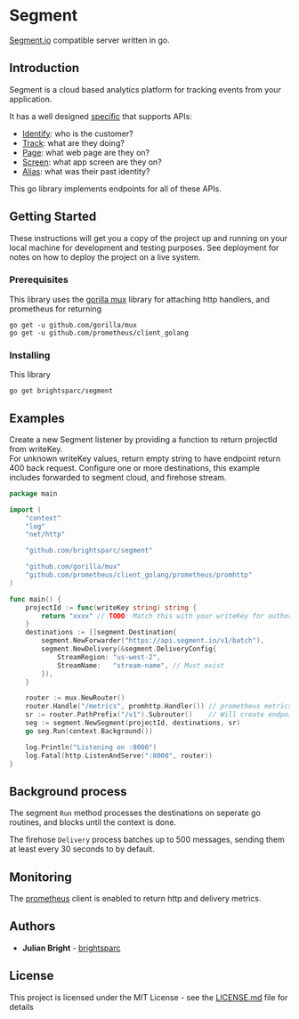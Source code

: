 # Segment

[Segment.io](https://segment.com/) compatible server written in go.

## Introduction

Segment is a cloud based analytics platform for tracking events from your application.  

It has a well designed [specific](https://segment.com/docs/spec/) that supports APIs:
* [Identify](https://segment.com/docs/spec/identify/): who is the customer?
* [Track](https://segment.com/docs/spec/track/): what are they doing?
* [Page](https://segment.com/docs/spec/page/): what web page are they on?
* [Screen](https://segment.com/docs/spec/screen/): what app screen are they on?
* [Alias](https://segment.com/docs/spec/alias/): what was their past identity?

This go library implements endpoints for all of these APIs.

## Getting Started

These instructions will get you a copy of the project up and running on your local machine for development and testing purposes. See deployment for notes on how to deploy the project on a live system.

### Prerequisites

This library uses the [gorilla mux](https://github.com/gorilla/mux) library for attaching http handlers, and prometheus for returning

```
go get -u github.com/gorilla/mux
go get -u github.com/prometheus/client_golang
```

### Installing

This library

```
go get brightsparc/segment
```

## Examples

Create a new Segment listener by providing a function to return projectId from writeKey.  
For unknown writeKey values, return empty string to have endpoint return 400 back request.
Configure one or more destinations, this example includes forwarded to segment cloud, and firehose stream.

```go
package main

import (
	"context"
	"log"
	"net/http"

	"github.com/brightsparc/segment"

	"github.com/gorilla/mux"
	"github.com/prometheus/client_golang/prometheus/promhttp"
)

func main() {
	projectId := func(writeKey string) string {
		return "xxxx" // TODO: Match this with your writeKey for authorisation
	}
	destinations := []segment.Destination{
		segment.NewForwarder("https://api.segment.io/v1/batch"),
		segment.NewDelivery(&segment.DeliveryConfig{
			StreamRegion: "us-west-2",
			StreamName:   "stream-name", // Must exist
		}),
	}

	router := mux.NewRouter()
	router.Handle("/metrics", promhttp.Handler()) // prometheus metrics endpoint
	sr := router.PathPrefix("/v1").Subrouter()    // Will create endpoints /v1/batch etc
	seg := segment.NewSegment(projectId, destinations, sr)
	go seg.Run(context.Background())

	log.Println("Listening on :8000")
	log.Fatal(http.ListenAndServe(":8000", router))
}
```

## Background process

The segment `Run` method processes the destinations on seperate go routines, and blocks until the context is done.

The firehose `Delivery` process batches up to 500 messages, sending them at least every 30 seconds to by default.

## Monitoring

The [prometheus](https://github.com/prometheus/client_golang) client is enabled to return http and delivery metrics.  

## Authors

* **Julian Bright** - [brightsparc](https://github.com/brightsparc/)

## License

This project is licensed under the MIT License - see the [LICENSE.md](LICENSE.md) file for details
